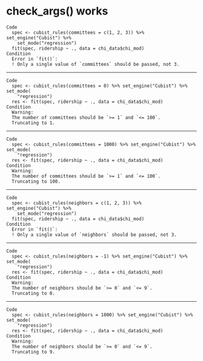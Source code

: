 # check_args() works

    Code
      spec <- cubist_rules(committees = c(1, 2, 3)) %>% set_engine("Cubist") %>%
        set_mode("regression")
      fit(spec, ridership ~ ., data = chi_data$chi_mod)
    Condition
      Error in `fit()`:
      ! Only a single value of `committees` should be passed, not 3.

---

    Code
      spec <- cubist_rules(committees = 0) %>% set_engine("Cubist") %>% set_mode(
        "regression")
      res <- fit(spec, ridership ~ ., data = chi_data$chi_mod)
    Condition
      Warning:
      The number of committees should be `>= 1` and `<= 100`.
      Truncating to 1.

---

    Code
      spec <- cubist_rules(committees = 1000) %>% set_engine("Cubist") %>% set_mode(
        "regression")
      res <- fit(spec, ridership ~ ., data = chi_data$chi_mod)
    Condition
      Warning:
      The number of committees should be `>= 1` and `<= 100`.
      Truncating to 100.

---

    Code
      spec <- cubist_rules(neighbors = c(1, 2, 3)) %>% set_engine("Cubist") %>%
        set_mode("regression")
      fit(spec, ridership ~ ., data = chi_data$chi_mod)
    Condition
      Error in `fit()`:
      ! Only a single value of `neighbors` should be passed, not 3.

---

    Code
      spec <- cubist_rules(neighbors = -1) %>% set_engine("Cubist") %>% set_mode(
        "regression")
      res <- fit(spec, ridership ~ ., data = chi_data$chi_mod)
    Condition
      Warning:
      The number of neighbors should be `>= 0` and `<= 9`.
      Truncating to 0.

---

    Code
      spec <- cubist_rules(neighbors = 1000) %>% set_engine("Cubist") %>% set_mode(
        "regression")
      res <- fit(spec, ridership ~ ., data = chi_data$chi_mod)
    Condition
      Warning:
      The number of neighbors should be `>= 0` and `<= 9`.
      Truncating to 9.

